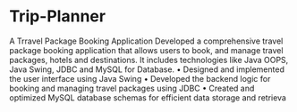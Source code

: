 # Trip-Planner
A Trravel Package Booking Application
Developed a comprehensive travel package booking application that allows users to book, and manage travel packages, hotels and 
destinations. It includes technologies like Java OOPS, Java Swing, JDBC and MySQL for Database.
• Designed and implemented the user interface using Java Swing
• Developed the backend logic for booking and managing travel packages using JDBC
• Created and optimized MySQL database schemas for efficient data storage and retrieva
